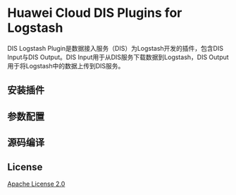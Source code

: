 # Huawei Cloud DIS Plugins for Logstash

DIS Logstash Plugin是数据接入服务（DIS）为Logstash开发的插件，包含DIS Input与DIS Output。DIS Input用于从DIS服务下载数据到Logstash，DIS Output用于将Logstash中的数据上传到DIS服务。

## 安装插件

## 参数配置

## 源码编译


## License
[Apache License 2.0](https://www.apache.org/licenses/LICENSE-2.0.html)
